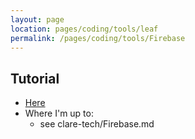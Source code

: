 ```yaml
---
layout: page
location: pages/coding/tools/leaf
permalink: /pages/coding/tools/Firebase
---
```


## Tutorial

- [Here](https://firebase.google.com/docs/guides)
- Where I'm up to:
    - see clare-tech/Firebase.md